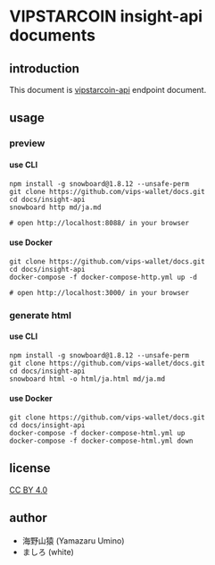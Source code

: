# VIPSTARCOIN insight-api documents

## introduction

This document is [vipstarcoin-api](https://github.com/vips-wallet/vipstarcoin-api) endpoint document.

## usage

### preview

#### use CLI

```
npm install -g snowboard@1.8.12 --unsafe-perm
git clone https://github.com/vips-wallet/docs.git
cd docs/insight-api
snowboard http md/ja.md

# open http://localhost:8088/ in your browser
```

#### use Docker

```
git clone https://github.com/vips-wallet/docs.git
cd docs/insight-api
docker-compose -f docker-compose-http.yml up -d

# open http://localhost:3000/ in your browser
```

### generate html

#### use CLI

```
npm install -g snowboard@1.8.12 --unsafe-perm
git clone https://github.com/vips-wallet/docs.git
cd docs/insight-api
snowboard html -o html/ja.html md/ja.md
```

#### use Docker

```
git clone https://github.com/vips-wallet/docs.git
cd docs/insight-api
docker-compose -f docker-compose-html.yml up
docker-compose -f docker-compose-html.yml down
```

## license

[CC BY 4.0](https://creativecommons.org/licenses/by/4.0/deed.en)

## author

- 海野山猿 (Yamazaru Umino)
- ましろ (white)
